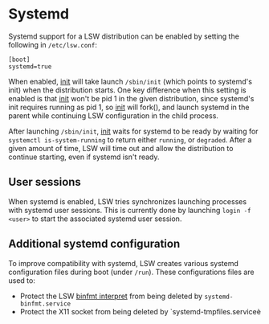 # Systemd

Systemd support for a LSW distribution can be enabled by setting the following in `/etc/lsw.conf`:

```
[boot]
systemd=true
```

When enabled, [init](init.md) will take launch `/sbin/init` (which points to systemd's init) when the distribution starts. One key difference when this setting is enabled is that [init](init.md) won't be pid 1 in the given distribution, since systemd's init requires running as pid 1, so [init](init.md) will fork(), and launch systemd in the parent while continuing LSW configuration in the child process. 

After launching `/sbin/init`, [init](init.md) waits for systemd to be ready by waiting for `systemctl is-system-running` to return either `running`, or `degraded`. After a given amount of time, LSW will time out and allow the distribution to continue starting, even if systemd isn't ready.

## User sessions

When systemd is enabled, LSW tries synchronizes launching processes with systemd user sessions. This is currently done by launching `login -f <user>` to start the associated systemd user session.

## Additional systemd configuration 

To improve compatibility with systemd, LSW creates various systemd configuration files during boot (under `/run`). These configurations files are used to:

- Protect the LSW [binfmt interpret](interop.md) from being deleted by `systemd-binfmt.service`
- Protect the X11 socket from being deleted by `systemd-tmpfiles.serviceè 